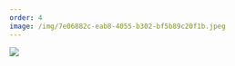 ```yaml
---
order: 4
image: /img/7e06882c-eab8-4055-b302-bf5b89c20f1b.jpeg
---
```


![](/img/7e06882c-eab8-4055-b302-bf5b89c20f1b.jpeg)
